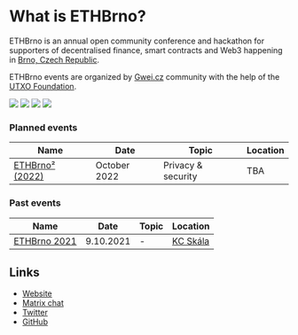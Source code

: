 # What is ETHBrno?

ETHBrno is an annual open community conference and hackathon for supporters of decentralised finance, smart contracts and Web3 happening in [Brno, Czech Republic](why-brno.md).

ETHBrno events are organized by [Gwei.cz](https://gwei.cz) community with the help of the [UTXO Foundation](https://utxo.foundation).

![](<.gitbook/assets/DSC02036 (1).jpeg>) ![](.gitbook/assets/DSC02086.jpeg) ![](<.gitbook/assets/DSC02139 (1).jpeg>) ![](.gitbook/assets/DSC02098.jpeg)

### Planned events

| Name                            | Date         | Topic              | Location |
| ------------------------------- | ------------ | ------------------ | -------- |
| [ETHBrno² (2022)](events/2022/) | October 2022 | Privacy & security | TBA      |

### Past events

| Name                         | Date      | Topic | Location                              |
| ---------------------------- | --------- | ----- | ------------------------------------- |
| [ETHBrno 2021](events/2021/) | 9.10.2021 | -     | [KC Skála](events/2021/misto-konani/) |

## Links

* [Website](https://ethbrno.cz/)
* [Matrix chat](https://matrix.to/#/#ethbrno:matrix.org)
* [Twitter](https://twitter.com/ethbrno)
* [GitHub](https://github.com/gweicz/ethbrno)
